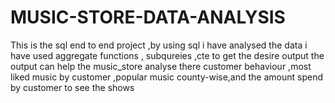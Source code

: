 # MUSIC-STORE-DATA-ANALYSIS
This is the sql end to end project ,by using sql i have analysed the data i have used aggregate functions , subqureies ,cte to get the desire output 
the output can help the music_store analyse there customer behaviour ,most liked music by customer ,popular music county-wise,and the amount spend by customer to see the shows
